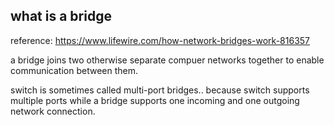what is a bridge
----------------------

reference: https://www.lifewire.com/how-network-bridges-work-816357

a bridge joins two otherwise separate compuer networks together to enable communication between them.

switch is sometimes called multi-port bridges..
because switch supports multiple ports while a bridge supports one incoming and one outgoing network connection.
